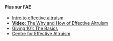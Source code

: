 #### Plus sur l'AE

* [Intro to effective altruism](https://www.effectivealtruism.org/articles/introduction-to-effective-altruism/)
* [**Video:** The Why and How of Effective Altruism](https://www.youtube.com/watch?v=Diuv3XZQXyc)
* [Giving 101: The Basics](https://www.givewell.org/giving101)
* [Centre for Effective Altruism](https://www.centreforeffectivealtruism.org/)
